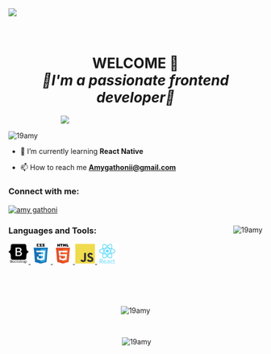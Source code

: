 <img src="https://github.com/19Amy/19Amy/assets/118280231/70c879e2-a428-4db2-bc99-eda03facbfb2" width="1000" >
<br>
<br>
<br>

<h1 align="center">
  WELCOME 👋
  <br>
  <em>🌷I'm a passionate frontend developer🌷</em>
</h1>

<img src="https://github.com/19Amy/19Amy/assets/118280231/1652ac2f-840e-4c96-81a2-77eb4a4b4bf9" width="400" align="right">
 





<br>
<p align="left"> <img src="https://komarev.com/ghpvc/?username=19amy&label=Profile%20views&color=0e75b6&style=flat" alt="19amy" /> </p>

- 🌱 I’m currently learning **React Native**

- 📫 How to reach me **Amygathonii@gmail.com**

<h3 align="left">Connect with me:</h3>
<p align="left">
<a href="https://linkedin.com/in/amy gathoni" target="blank"><img align="center" src="https://raw.githubusercontent.com/rahuldkjain/github-profile-readme-generator/master/src/images/icons/Social/linked-in-alt.svg" alt="amy gathoni" height="30" width="40" /></a>
</p>

<span align="center">
  <p><img align="right" src="https://github-readme-stats.vercel.app/api/top-langs?username=19amy&show_icons=true&locale=en&layout=compact" alt="19amy" /></p>
  <h3 align="left">Languages and Tools:</h3>
 <p align="left"> <a href="https://getbootstrap.com" target="_blank" rel="noreferrer"> <img src="https://raw.githubusercontent.com/devicons/devicon/master/icons/bootstrap/bootstrap-plain-wordmark.svg" alt="bootstrap" width="40" height="40"/> </a> <a href="https://www.w3schools.com/css/" target="_blank" rel="noreferrer"> <img src="https://raw.githubusercontent.com/devicons/devicon/master/icons/css3/css3-original-wordmark.svg" alt="css3" width="40" height="40"/> </a> <a href="https://www.w3.org/html/" target="_blank" rel="noreferrer"> <img src="https://raw.githubusercontent.com/devicons/devicon/master/icons/html5/html5-original-wordmark.svg" alt="html5" width="40" height="40"/> </a> <a href="https://developer.mozilla.org/en-US/docs/Web/JavaScript" target="_blank" rel="noreferrer"> <img src="https://raw.githubusercontent.com/devicons/devicon/master/icons/javascript/javascript-original.svg" alt="javascript" width="40" height="40"/> </a> <a href="https://reactjs.org/" target="_blank" rel="noreferrer"> <img src="https://raw.githubusercontent.com/devicons/devicon/master/icons/react/react-original-wordmark.svg" alt="react" width="40" height="40"/> </a> </p>
 
<br>
<br>
<br>

  


  
</span>


<span align="center">
<p >
  <img align="center" src="https://github-readme-streak-stats.herokuapp.com/?user=19amy&" alt="19amy" />
</p>
  <br/>
<p align="center">&nbsp;<img  src="https://github-readme-stats.vercel.app/api?username=19amy&show_icons=true&locale=en" alt="19amy" /></p>
</span>






